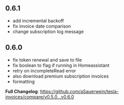 <!-- https://developers.home-assistant.io/docs/add-ons/presentation#keeping-a-changelog -->
## 0.6.1
- add incremental backoff
- fix invoice date comparison
- change subscription log message

## 0.6.0

- fix token renewal and save to file
- fix boolean to flag if running in Homeassistant
- retry on incompleteRead error
- also download premium subscription invoices
- formatting

**Full Changelog**: https://github.com/aSauerwein/tesla-invoices/compare/v0.5.0...v0.6.0
